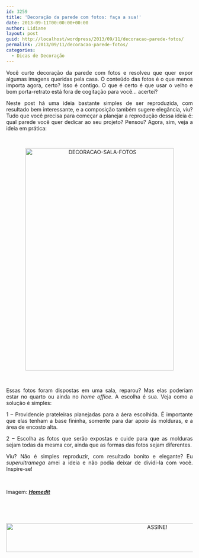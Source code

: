 ```yaml
---
id: 3259
title: 'Decoração da parede com fotos: faça a sua!'
date: 2013-09-11T00:00:00+00:00
author: Lidiane
layout: post
guid: http://localhost/wordpress/2013/09/11/decoracao-parede-fotos/
permalink: /2013/09/11/decoracao-parede-fotos/
categories:
  - Dicas de Decoração
---
```

<p style="text-align: justify;">
  Você curte decoração da parede com fotos e resolveu que quer expor algumas imagens queridas pela casa. O conteúdo das fotos é o que menos importa agora, certo? Isso é contigo. O que é certo é que usar o velho e bom porta-retrato está fora de cogitação para você… acertei?
</p>

<p style="text-align: justify;">
  <p style="text-align: justify;" align="justify">
    Neste post há uma ideia bastante simples de ser reproduzida, com resultado bem interessante, e a composição também sugere elegância, viu? Tudo que você precisa para começar a planejar a reprodução dessa ideia é: qual parede você quer dedicar ao seu projeto? Pensou? Agora, sim, veja a ideia em prática:
  </p>
  
  <p>
    &nbsp;
  </p>
  
  <p align="center">
    <a href="http://www.trololodemulher.com.br/blog/wp-content/uploads/2013/09/DECORACAO-SALA-FOTOS.jpg"><img class="alignnone size-full wp-image-9764" src="http://www.trololodemulher.com.br/blog/wp-content/uploads/2013/09/DECORACAO-SALA-FOTOS.jpg" alt="DECORACAO-SALA-FOTOS" width="400" height="600" /></a>
  </p>
  
  <p>
    &nbsp;
  </p>
  
  <p align="justify">
    Essas fotos foram dispostas em uma sala, reparou? Mas elas poderiam estar no quarto ou ainda no <em>home office</em>. A escolha é sua. Veja como a solução é simples:
  </p>
  
  <p align="justify">
    1 – Providencie prateleiras planejadas para a áera escolhida. É importante que elas tenham a base fininha, somente para dar apoio ás molduras, e a área de encosto alta.
  </p>
  
  <p align="justify">
    2 – Escolha as fotos que serão expostas e cuide para que as molduras sejam todas da mesma cor, ainda que as formas das fotos sejam diferentes.
  </p>
  
  <p align="justify">
    Viu? Não é simples reproduzir, com resultado bonito e elegante? Eu <em>superultramega </em>amei a ideia e não podia deixar de dividi-la com você. Inspire-se!
  </p>
  
  <p>
    &nbsp;
  </p>
  
  <p>
    Imagem: <strong><em><a href="http://www.homedit.com/" target="_blank">Homedit</a></em></strong>
  </p>
  
  <p>
    &nbsp;
  </p>
  
  <p>
    &nbsp;
  </p>
  
  <p align="center">
    <a href="http://feedburner.google.com/fb/a/mailverify?uri=blogBichaFemea&loc=en_US" target="_blank"><img class="alignnone size-full wp-image-10439" src="http://www.trololodemulher.com.br/blog/wp-content/uploads/2014/09/ASSINE.png" alt="ASSINE!" width="800" height="78" /></a>
  </p>